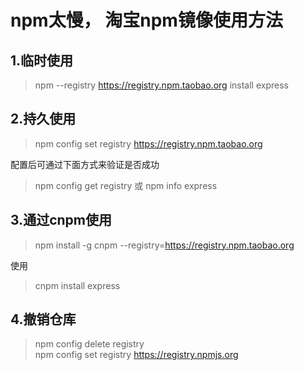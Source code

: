 # npm太慢， 淘宝npm镜像使用方法
## 1.临时使用

> npm --registry https://registry.npm.taobao.org install express

## 2.持久使用
> npm config set registry https://registry.npm.taobao.org

 配置后可通过下面方式来验证是否成功  
 > npm config get registry
 或
 npm info express
## 3.通过cnpm使用
> npm install -g cnpm --registry=https://registry.npm.taobao.org

使用
> cnpm install express
## 4.撤销仓库
> npm config delete registry  
> npm config set registry https://registry.npmjs.org
